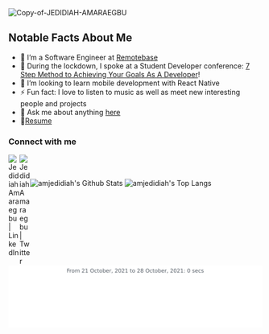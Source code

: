 <img src="https://i.ibb.co/sjrZvvp/Copy-of-JEDIDIAH-AMARAEGBU.png" alt="Copy-of-JEDIDIAH-AMARAEGBU" border="0">

## Notable Facts About Me

- 🌱 I’m a Software Engineer at [Remotebase](http://remotebase.com/) 
- 🔭 During the lockdown, I spoke at a Student Developer conference: [7 Step Method to Achieving Your Goals As A Developer][studentbuild]!
- 👯 I’m looking to learn mobile development with React Native
- ⚡ Fun fact: I love to listen to music as well as meet new interesting people and projects
- 💬 Ask me about anything [here][issues]
- 📝[Resume][resume]

### Connect with me

[<img align="left" alt="Jedidiah Amaraegbu | LinkedIn" width="22px" src="https://cdn.jsdelivr.net/npm/simple-icons@v3/icons/linkedin.svg" />][linkedin]
[<img align="left" alt="Jedidiah Amaraegbu | Twitter" width="21px" src="https://raw.githubusercontent.com/anuraghazra/anuraghazra/master/assets/twitter.svg" />][twitter]

<br /><br />

<img alt="amjedidiah's Github Stats" src="https://github-readme-stats.vercel.app/api?username=amjedidiah&count_private=true&theme=dracula&show_icons=true&icon_color=d5397a&layout=compact" />

<img alt="amjedidiah's Top Langs" src="https://github-readme-stats.vercel.app/api/top-langs/?username=amjedidiah&count_private=true&theme=dracula&show_icons=true&icon_color=d5397a&layout=compact" />

<img src="https://github.com/amjedidiah/amjedidiah/blob/main/images/stat.svg" alt="My WakaTime Activity"/>


[twitter]: https://twitter.com/am_jedidiah
[linkedin]: https://www.linkedin.com/in/am-jedidiah
[studentbuild]: https://youtu.be/nmv_et2QFBI
[issues]: https://github.com/amjedidiah/amjedidiah/issues
[resume]: https://drive.google.com/file/d/1oyVD7TQucRfiyGE_hxjv0d4it1oAG2Jf/view?usp=sharing
